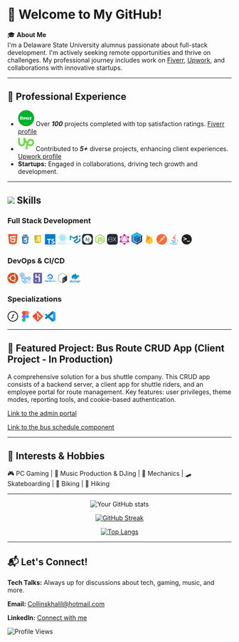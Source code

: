 # 👋 Welcome to My GitHub!

🎓 **About Me**  
I'm a Delaware State University alumnus passionate about full-stack development. I'm actively seeking remote opportunities and thrive on challenges. My professional journey includes work on [Fiverr](https://www.fiverr.com/byte_sized_code), [Upwork](https://www.upwork.com/freelancers/~015812edd627c78224), and collaborations with innovative startups.

---

## 💼 Professional Experience
- <img src="fiverr.svg" width="36"> Over ***100*** projects completed with top satisfaction ratings. [Fiverr profile](https://www.fiverr.com/byte_sized_code)
- <img src="upwork.svg" width="36"> Contributed to ***5+*** diverse projects, enhancing client experiences. [Upwork profile](https://www.upwork.com/freelancers/~015812edd627c78224)
- **Startups:** Engaged in collaborations, driving tech growth and development.

---

## <img src="https://media2.giphy.com/media/QssGEmpkyEOhBCb7e1/giphy.gif?cid=ecf05e47a0n3gi1bfqntqmob8g9aid1oyj2wr3ds3mg700bl&rid=giphy.gif" width ="25"><b> Skills</b>

### Full Stack Development
<img src="html.svg" width="24"> <img src="css3.png" width="24"> <img src="javascript.png" width="24"> <img src="typescript-original.svg" width="24"> <img src="react.svg" width="24"> <img src="materialui-original.svg" width="24">  <img src="NextJS.svg" width="24"> <img src="nodejs.svg" width="24"> <img src="express.svg" width="24"> <img src="graphql.svg" width="24"> <img src="sequelize.png" width="24"> <img src="firebase.png" width="24"> <img src="postman.png" width="24"> <img src="java-original.svg" width="24"> <img src="terminal.png" width="24">

### DevOps & CI/CD
<img src="ubuntu.png" width="24"> <img src="actions.svg" width="24"> <img src="heroku.svg" width="24"> <img src="digitalocean.svg" width="24"> <img src="bash.svg" width="24">  <img src="docker.png" width="24">

### Specializations
<img src="socket-io.svg" width="24"> <img src="figma.svg" width="24"> <img src="git.svg" width="24"> <img src="vscode.svg" width="24">

---

## 🌟 Featured Project: Bus Route CRUD App (Client Project - In Production)
A comprehensive solution for a bus shuttle company. This CRUD app consists of a backend server, a client app for shuttle riders, and an employee portal for route management. Key features: user privileges, theme modes, reporting tools, and cookie-based authentication.

[Link to the admin portal](https://bus-routing-portal-prod-18d532a8f2ff.herokuapp.com/)

[Link to the bus schedule component](https://main--kc-bus-service-status-client.netlify.app/)

---

## 🎉 Interests & Hobbies
🎮 PC Gaming | 🎵 Music Production & DJing | 🚗 Mechanics | 🛹 Skateboarding | 🚴 Biking | 🥾 Hiking

---

<div align="center">
  
![Your GitHub stats](https://github-readme-stats.vercel.app/api?username=khalil0525&show_icons=true&theme=dark)

[![GitHub Streak](http://github-readme-streak-stats.herokuapp.com?user=khalil0525&theme=dark&background=000000)](https://git.io/streak-stats)
 
[![Top Langs](https://github-readme-stats.vercel.app/api/top-langs/?username=khalil0525&layout=compact&theme=vision-friendly-dark)](https://github.com/anuraghazra/github-readme-stats)

</div>

---

## 📬 Let's Connect!

**Tech Talks:** Always up for discussions about tech, gaming, music, and more.

**Email:** [Collinskhalil@hotmail.com](mailto:Collinskhalil@hotmail.com) 

**LinkedIn:** [Connect with me](https://www.linkedin.com/in/khalil-collins/)

![Profile Views](https://komarev.com/ghpvc/?username=khalil0525&color=green)
